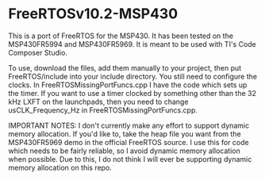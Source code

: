 # FreeRTOSv10.2-MSP430
This is a port of FreeRTOS for the MSP430. It has been tested on the MSP430FR5994 and MSP430FR5969. It is meant to be used with TI's Code Composer Studio.

To use, download the files, add them manually to your project, then put FreeRTOS/include into your include directory.
You still need to configure the clocks. In FreeRTOSMissingPortFuncs.cpp I have the code which sets up the timer. If you want to use a timer clocked by something other than the 32 kHz LXFT on the launchpads, then you need to change usCLK_Frequency_Hz in FreeRTOSMissingPortFuncs.cpp.

IMPORTANT NOTES:
I don't currently make any effort to support dynamic memory allocation. If you'd like to, take the heap file you want from the MSP430FR5969 demo in the official FreeRTOS source. I use this for code which needs to be fairly reliable, so I avoid dynamic memory allocation when possible. Due to this, I do not think I will ever be supporting dynamic memory allocation on this repo.
